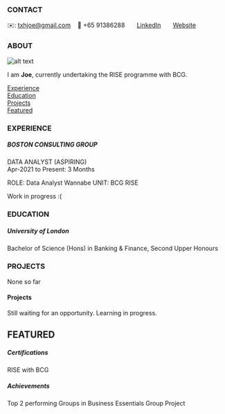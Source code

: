 <!-- CONTACT Section Starts -->
### CONTACT

<!-- Add your details -->
✉️: txhjoe@gmail.com 
&nbsp;&nbsp; 📲 +65 91386288
&nbsp;&nbsp;&nbsp;&nbsp;&nbsp; [LinkedIn](https://www.linkedin.com/in/joe-tan-772269117/) 
&nbsp;&nbsp;&nbsp;&nbsp;&nbsp; [Website](https://www.linkedin.com/in/joe-tan-772269117/)
<!-- CONTACT Section Ends -->

<!-- ABOUT Section Starts -->
### ABOUT
<!-- Add link to your picture -->

![alt text](https://raw.githubusercontent.com/krvishwesh54/Kumar-Vishwesh/main/images/profile.jpg)

<!-- Add your details -->

I am __Joe__, currently undertaking the RISE programme with BCG.


<!-- Add link to the sections -->
[Experience](#experience) <br>
[Education](#education) <br>
[Projects](#projects) <br>
[Featured](#featured) <br> 

<!-- ABOUT Section Ends -->

<!-- EXPERIENCE Section Starts -->
### EXPERIENCE
<!-- Add your details -->
##### BOSTON CONSULTING GROUP
DATA ANALYST (ASPIRING)<br>
Apr-2021 to Present: 3 Months

ROLE: Data Analyst Wannabe
UNIT: BCG RISE

Work in progress :(

<!-- EXPERIENCE Section Ends -->

<!-- EDUCATION Section Starts -->
### EDUCATION
<!-- Add your details -->
##### University of London
Bachelor of Science (Hons) in Banking & Finance, Second Upper Honours

<!-- EDUCATION Section Ends -->

<!-- PROJECTS Section Starts -->
### PROJECTS
<!-- Add your details -->

None so far

<!-- Add your details -->

#### Projects

Still waiting for an opportunity. Learning in progress.

<!-- PROJECTS Section Ends -->

<!-- FEATURED Section Starts -->
## FEATURED
<!-- Add your details -->
##### Certifications
RISE with BCG

##### Achievements
Top 2 performing Groups in Business Essentials Group Project
<!-- FEATURED Section Ends -->
